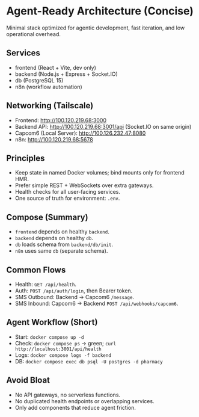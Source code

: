 # Agent-Ready Architecture (Concise)

Minimal stack optimized for agentic development, fast iteration, and low operational overhead.

## Services
- frontend (React + Vite, dev only)
- backend (Node.js + Express + Socket.IO)
- db (PostgreSQL 15)
- n8n (workflow automation)

## Networking (Tailscale)
- Frontend: http://100.120.219.68:3000
- Backend API: http://100.120.219.68:3001/api (Socket.IO on same origin)
- Capcom6 (Local Server): http://100.126.232.47:8080
- n8n: http://100.120.219.68:5678

## Principles
- Keep state in named Docker volumes; bind mounts only for frontend HMR.
- Prefer simple REST + WebSockets over extra gateways.
- Health checks for all user-facing services.
- One source of truth for environment: `.env`.

## Compose (Summary)
- `frontend` depends on healthy `backend`.
- `backend` depends on healthy `db`.
- `db` loads schema from `backend/db/init`.
- `n8n` uses same `db` (separate schema).

## Common Flows
- Health: `GET /api/health`.
- Auth: `POST /api/auth/login`, then Bearer token.
- SMS Outbound: Backend → Capcom6 `/message`.
- SMS Inbound: Capcom6 → Backend `POST /api/webhooks/capcom6`.

## Agent Workflow (Short)
- Start: `docker compose up -d`
- Check: `docker compose ps` → green; `curl http://localhost:3001/api/health`
- Logs: `docker compose logs -f backend`
- DB: `docker compose exec db psql -U postgres -d pharmacy`

## Avoid Bloat
- No API gateways, no serverless functions.
- No duplicated health endpoints or overlapping services.
- Only add components that reduce agent friction.
